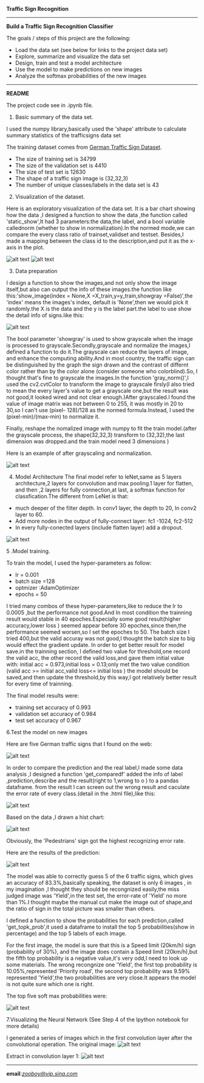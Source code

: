 **Traffic Sign Recognition** 



---

**Build a Traffic Sign Recognition Classifier**

The goals / steps of this project are the following:
* Load the data set (see below for links to the project data set)
* Explore, summarize and visualize the data set
* Design, train and test a model architecture
* Use the model to make predictions on new images
* Analyze the softmax probabilities of the new images



[//]: # (Image References)

[image1]: ./examples/visualization.png "Visualization"
[image2]: ./examples/grayscale.jpg"Grayscaling"
[image3]: ./examples/p1.jpg "traffic-signs"
[image9]: ./examples/v2.png "Visualization-2"
[image10]: ./examples/showimage500.jpg "Show-image-1"
[image11]: ./examples/showimage2.png "Show-image-2"
[image12]: ./examples/modelconfig.jpg "Model-config"
[image13]: ./examples/error.jpg "error-rate"
[image14]: ./examples/errorchart.png "error-hist"
[image15]: ./examples/prob.jpg "top-5 prob"
[image16]: ./examples/filter.jpg "conv1-filter"
[image17]: ./examples/m.jpg "origin"
[image18]: ./examples/webpred.jpg "web-pred"


---

**README**



The project code  see in  .ipynb file.

1. Basic summary of the data set.

I used the numpy library,basically used the 'shape' attribute to calculate summary statistics of the trafficsigns data set

The training dataset comes from [German Traffic Sign Dataset](http://benchmark.ini.rub.de/?section=gtsrb&subsection=dataset).

* The size of training set is 34799
* The size of the validation set is 4410
* The size of test set is 12630
* The shape of a traffic sign image is (32,32,3)
* The number of unique classes/labels in the data set is 43

2. Visualization of the dataset.

Here is an exploratory visualization of the data set. It is a bar chart showing how the data  ,I designed a function to show the data ,the function called 'static_show',It had 3 parameters:the data,the label, and a bool variable callednorm (whether to show in normalization).In the normed mode,we can compare the every class ratio of trainset,validset and testset. Besides,I made a mapping between the class id to the description,and put it as the x-axis in the plot.

![alt text][image1]
![alt text][image9]

3. Data preparation


I design a function to show the images,and not only show the image itself,but also can output the info of these images.the function like this:'show_image(index = None,X =X_train,y=y_train,showgray =False)',the 'index' means the images's index, default is 'None',then we would pick it randomly.the X is the  data and the y is the label part.the label to use show the detail info of signs.like this:

![alt text][image10]

The bool parameter 'showgray' is used to show grayscale when the image is  processed to grayscale.Secondly,grayscale and normalize the images,I defined a function to do it.The grayscale can reduce the layers of image, and enhance the computing ability.And in most country, the traffic sign can be distinguished by the graph  the sign drawn and the contrast of differnt color rather than by the color alone (consider someone who colorblind).So, I thought that's fine to grayscale the images.In the function 'gray_norm()',I used the cv2.cvtColor to transform the image to grayscale firsly(I also tried to mean the every layer's value to get a grayscale one,but the result was not good,it looked wired and not clear enough.)After grayscaled.I found the value of image matrix was not between 0 to 255, it was mostly in 20 to 30,so I can't use (pixel- 128)/128 as the normed formula.Instead, I used the (pixel-min)/(max-min) to normalize it.

Finally, reshape the nomalized image with numpy to fit the train model.(after the grayscale process, the shape(32,32,3) transform to (32,32),the last dimension was dropped.and the train model need 3 dimensions )

Here is an example of after grayscaling and normalization.

![alt text][image11]


4. Model Architecture
The final model refer to leNet,same as 5 layers architecture,2 layers for convolution and max pooling.1 layer for flatten, and then ,2 layers for fully connection,at last, a softmax function for classfication.The different from LeNet is that:


- much deeper of the filter depth. In conv1 layer, the depth to 20, In conv2 layer to 60.
- Add more nodes in the output of fully-connect layer: fc1 -1024, fc2-512
- In every fully-conected layers (include flatten layer) add a dropout.



![alt text][image12]



5 .Model training. 

To train the model, I used the hyper-parameters as follow:
 

- lr = 0.001 
- batch size =128 
- optmizer :AdamOptimizer
- epochs = 50 

I tried many combos of these hyper-parameters,like to reduce the lr to 0.0005 ,but the performance not good.And In most condition the trainning result would stable in 40 epoches.Especially some good result(higher accuracy,lower loss ) seemed appear before 30 epoches,since then,the performance seemed worsen,so I set the epoches to 50.
The batch size I tried 400,but the valid accuray was not good,I thought the batch size to big would effect the gradient update.
In order to get better result for model save.in the trainning section, I defined two value for threshold,one record the valid acc, the other record the valid loss,and gave them initial value with: initial acc = 0.973,initial loss = 0.13;only met the two value condition (valid acc >= initial acc,valid loss<= initial loss ) the model should be saved,and then update the threshold,by this way,I got relatively better result for every time of trainning.


The final model results were:
- training set accuracy of 0.993
- validation set accuracy of 0.984 
- test set accuracy of 0.967 


 
6.Test the model on new images


Here are five German traffic signs that I found on the web:


![alt text][image3]

In order to compare the prediction and the real label,I made some data analysis ,I designed a function 'get_comparedf' added the info of label ,prediction,describe and the result(right to 1,wrong to o ) to a pandas dataframe. from the result I can screen out the wrong result and caculate the error rate of every class.(detail in the .html file),like this: 

![alt text][image13]

Based on the data ,I drawn a hist chart:

![alt text][image14]

Obviously, the 'Pedestrians' sign got the highest recognizing error rate.

Here are the results of the prediction:

![alt text][image18]


The model was able to correctly guess 5 of the 6 traffic signs, which gives an accuracy of 83.3%,basically speaking, the dataset is only 6 images , in my imagination ,I thought they should be recongnized easily,the miss judged image was 'Yield',in the test set, the error-rate of 'Yield' no more than 1%.I thought maybe the manual cut make the image out of shape,and the ratio of sign in the total picture was smaller than others. 

I defined a function to show  the probabilities for each prediction,called 'get_topk_prob',it used a dataframe to install the top 5 probabilities(show in percentage) and the top 5 labels of each image.

For the first image, the model is sure that this is a Speed limit (20km/h) sign (probability of 30%), and the image does contain a Speed limit (20km/h),but the fifth top probability is a negative value,it's very odd,I need to look up some materials. The wrong recongnize one 'Yield', the first top probability is 10.05%,represented 'Priority road', the second top probability was 9.59% represented 'Yield',the two probabilities are very close.It appears the model is not quite sure which one is right. 

The top five soft max probabilities were:

![alt text][image15]


7.Visualizing the Neural Network (See Step 4 of the Ipython notebook for more details)

I generated a series of images which in the first convolution layer after the convolutional operation.
The original image:
![alt text][image17]

Extract in convolution layer 1:
![alt text][image16]

----------------------
**email**:*zooboy@vip.sina.com*


